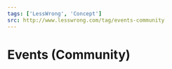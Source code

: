 ```yaml
---
tags: ['LessWrong', 'Concept']
src: http://www.lesswrong.com/tag/events-community
---
```


# Events (Community)
